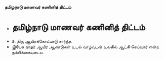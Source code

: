 **தமிழ்நாடு மாணவர் கணினித் திட்டம்**
- # தமிழ்நாடு மாணவர் கணினித் திட்டம்
- a. திரு ஆயிரக்கோட்பாடு சார்ந்த
- இயேசு நாதர் ஆயிர ஆண்டுகள் உடல் வாழ்வுடன் உலகில் ஆட்சி செய்வார் என்ற நம்பிக்கையுடைய.

